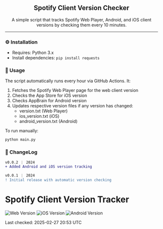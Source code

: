 <div align="center">
  <h2 align="center">Spotify Client Version Checker</h2>
  <p align="center">
    A simple script that tracks Spotify Web Player, Android, and iOS client versions by checking them every 10 minutes.
  </p>
</div>

---

### ⚙️ Installation

- Requires: Python 3.x
- Install dependencies: `pip install requests`

### 📝 Usage

The script automatically runs every hour via GitHub Actions. It:

1. Fetches the Spotify Web Player page for the web client version
2. Checks the App Store for iOS version
3. Checks AppBrain for Android version
4. Updates respective version files if any version has changed:
   - version.txt (Web Player)
   - ios_version.txt (iOS)
   - android_version.txt (Android)

To run manually:

```bash
python main.py
```

### 📜 ChangeLog

```diff
v0.0.2 ⋮ 2024
+ Added Android and iOS version tracking

v0.0.1 ⋮ 2024
! Initial release with automatic version checking
```

# Spotify Client Version Tracker

![Web Version](https://img.shields.io/badge/Spotify%20Web-1.2.59.228.g96913d96-brightgreen)
![iOS Version](https://img.shields.io/badge/Spotify%20iOS-9.0.20-blue)
![Android Version](https://img.shields.io/badge/Spotify%20Android-9.0.20.604-orange)

Last checked: 2025-02-27 20:53 UTC
